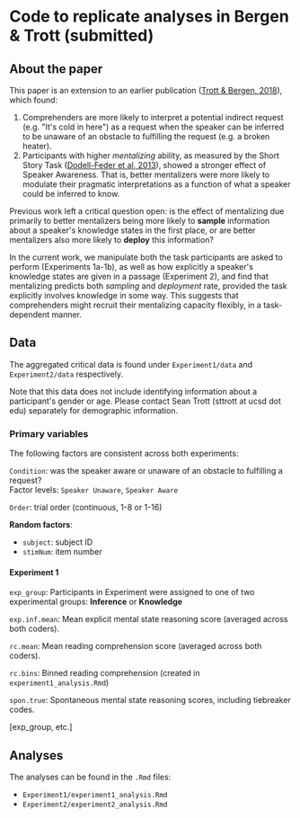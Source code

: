 # Code to replicate analyses in Bergen & Trott (submitted)

## About the paper

This paper is an extension to an earlier publication ([Trott & Bergen, 2018](https://www.tandfonline.com/doi/full/10.1080/0163853X.2018.1548219)), which found:  
1. Comprehenders are more likely to interpret a potential indirect request (e.g. "It's cold in here") as a request when the speaker can be inferred to be unaware of an obstacle to fulfilling the request (e.g. a broken heater).  
2. Participants with higher *mentalizing* ability, as measured by the Short Story Task ([Dodell-Feder et al, 2013](https://dash.harvard.edu/bitstream/handle/1/11879039/3820595.pdf?sequence=1)), showed a stronger effect of Speaker Awareness. That is, better mentalizers were more likely to modulate their pragmatic interpretations as a function of what a speaker could be inferred to know.

Previous work left a critical question open: is the effect of mentalizing due primarily to better mentalizers being more likely to **sample** information about a speaker's knowledge states in the first place, or are better mentalizers also more likely to **deploy** this information?

In the current work, we manipulate both the task participants are asked to perform (Experiments 1a-1b), as well as how explicitly a speaker's knowledge states are given in a passage (Experiment 2), and find that mentalizing predicts both *sampling* and *deployment* rate, provided the task explicitly involves knowledge in some way. This suggests that comprehenders might recruit their mentalizing capacity flexibly, in a task-dependent manner.

## Data

The aggregated critical data is found under `Experiment1/data` and `Experiment2/data` respectively.

Note that this data does not include identifying information about a participant's gender or age. Please contact Sean Trott (sttrott at ucsd dot edu) separately for demographic information.

### Primary variables

The following factors are consistent across both experiments:

`Condition`: was the speaker aware or unaware of an obstacle to fulfilling a request?  
Factor levels: `Speaker Unaware`, `Speaker Aware`

`Order`: trial order (continuous, 1-8 or 1-16)

**Random factors**:  
- `subject`: subject ID  
- `stimNum`: item number  

#### Experiment 1

`exp_group`: Participants in Experiment were assigned to one of two experimental groups: **Inference** or **Knowledge**

`exp.inf.mean`: Mean explicit mental state reasoning score (averaged across both coders).

`rc.mean`: Mean reading comprehension score (averaged across both coders).

`rc.bins`: Binned reading comprehension (created in `experiment1_analysis.Rmd`)

`spon.true`: Spontaneous mental state reasoning scores, including tiebreaker codes.

[exp_group, etc.]





## Analyses

The analyses can be found in the `.Rmd` files:
- `Experiment1/experiment1_analysis.Rmd`
- `Experiment2/experiment2_analysis.Rmd`



